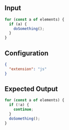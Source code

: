 
## Input
```javascript input
for (const a of elements) {
  if (a) {
    doSomething();
  }
}
```

## Configuration
```json configuration
{
  "extension": "js"
}
```

## Expected Output
```javascript expected output
for (const a of elements) {
  if (!a) {
    continue;
  }
  doSomething();
}
```
